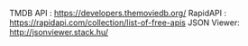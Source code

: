 TMDB API : https://developers.themoviedb.org/
RapidAPI : https://rapidapi.com/collection/list-of-free-apis
JSON Viewer: http://jsonviewer.stack.hu/
